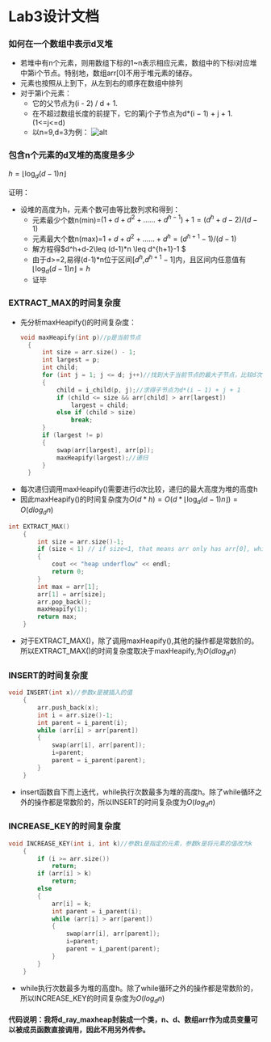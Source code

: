 # Lab3设计文档

### 如何在一个数组中表示d叉堆

* 若堆中有n个元素，则用数组下标的1~n表示相应元素，数组中的下标i对应堆中第i个节点。特别地，数组arr[0]不用于堆元素的储存。
* 元素也按照从上到下，从左到右的顺序在数组中排列
* 对于第i个元素：
  * 它的父节点为(i - 2) / d + 1.
  * 在不超过数组长度的前提下，它的第j个子节点为d*(i − 1) + j + 1.(1<=j<=d)
  * 以n=9,d=3为例：
![alt](1.1.png)

### 包含n个元素的d叉堆的高度是多少

$h=⌊\log_d{(d−1)n}⌋$


证明：
* 设堆的高度为h，元素个数可由等比数列求和得到：
  * 元素最少个数n(min)=$(1+d+d^2+……+d^{h-1})+1=(d^h+d-2)/(d-1)$
  * 元素最大个数n(max)=$1+d+d^2+……+d^h=(d^{h+1}-1)/(d-1)$
  * 解方程得$d^h+d-2\leq (d-1)*n \leq d^{h+1}-1 $
  * 由于d>=2,易得(d-1)*n位于区间[$d^h$,$d^{h+1}-1$]内，且区间内任意值有$⌊\log_d{(d−1)n}⌋=h$
  * 证毕

### EXTRACT_MAX的时间复杂度

* 先分析maxHeapify()的时间复杂度：
  ```C++
  void maxHeapify(int p)//p是当前节点
    {
        int size = arr.size() - 1;
        int largest = p;
        int child;
        for (int j = 1; j <= d; j++)//找到大于当前节点的最大子节点，比较d次
        {
            child = i_child(p, j);//求得子节点为d*(i − 1) + j + 1
            if (child <= size && arr[child] > arr[largest])
                largest = child;
            else if (child > size)
                break;
        }
        if (largest != p)
        {
            swap(arr[largest], arr[p]);
            maxHeapify(largest);//递归
        }
    }
    ```
* 每次递归调用maxHeapify()需要进行d次比较，递归的最大高度为堆的高度h
* 因此maxHeapify()的时间复杂度为$O(d* h)=O(d* ⌊\log_d{(d−1)n}⌋)=O(dlog_d{n})$
```C++
int EXTRACT_MAX()
    {
        int size = arr.size()-1;
        if (size < 1) // if size<1, that means arr only has arr[0], which is not the element of heap
        {
            cout << "heap underflow" << endl;
            return 0;
        }
        int max = arr[1];
        arr[1] = arr[size];
        arr.pop_back();
        maxHeapify(1);
        return max;
    }
```
* 对于EXTRACT_MAX()，除了调用maxHeapify(),其他的操作都是常数阶的。所以EXTRACT_MAX()的时间复杂度取决于maxHeapify,为$O(dlog_d{n})$
### INSERT的时间复杂度
```C++
void INSERT(int x)//参数x是被插入的值
    {
        arr.push_back(x);
        int i = arr.size()-1;
        int parent = i_parent(i);
        while (arr[i] > arr[parent])
        {
            swap(arr[i], arr[parent]);
            i=parent;
            parent = i_parent(parent);
        }
    }
```
* insert函数自下而上迭代，while执行次数最多为堆的高度h。除了while循环之外的操作都是常数阶的，所以INSERT的时间复杂度为$O(log_d{n})$

### INCREASE_KEY的时间复杂度
```C++
void INCREASE_KEY(int i, int k)//参数i是指定的元素，参数k是将元素的值改为k
    {
        if (i >= arr.size())
            return;
        if (arr[i] > k)
            return;
        else
        {
            arr[i] = k;
            int parent = i_parent(i);
            while (arr[i] > arr[parent])
            {
                swap(arr[i], arr[parent]);
                i=parent;
                parent = i_parent(parent);
            }
        }
    }
```
* while执行次数最多为堆的高度h。除了while循环之外的操作都是常数阶的，所以INCREASE_KEY的时间复杂度为$O(log_d{n})$
  
#### 代码说明：我将d_ray_maxheap封装成一个类，n、d、数组arr作为成员变量可以被成员函数直接调用，因此不用另外传参。
<script type="text/javascript" src="http://cdn.mathjax.org/mathjax/latest/MathJax.js?config=TeX-AMS-MML_HTMLorMML"></script>
<script type="text/x-mathjax-config">
  MathJax.Hub.Config({ tex2jax: {inlineMath: [['$', '$']]}, messageStyle: "none" });
</script>